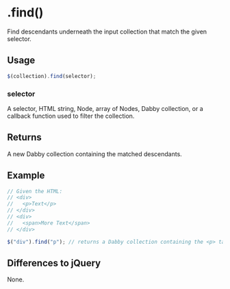 # .find()
Find descendants underneath the input collection that match the given selector.

## Usage
```javascript
$(collection).find(selector);
```

### selector
A selector, HTML string, Node, array of Nodes, Dabby collection, or a callback function used to filter the collection.

## Returns
A new Dabby collection containing the matched descendants.

## Example
```javascript
// Given the HTML:
// <div>
//   <p>Text</p>
// </div>
// <div>
//   <span>More Text</span>
// </div>

$("div").find("p"); // returns a Dabby collection containing the <p> tag
```

## Differences to jQuery
None.